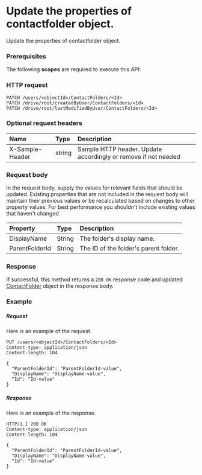 # Update the properties of contactfolder object.

Update the properties of contactfolder object.
### Prerequisites
The following **scopes** are required to execute this API: 
### HTTP request
<!-- { "blockType": "ignored" } -->
```http
PATCH /users/<objectId>/ContactFolders/<Id>
PATCH /drive/root/createdByUser/ContactFolders/<Id>
PATCH /drive/root/lastModifiedByUser/ContactFolders/<Id>
```
### Optional request headers
| Name       | Type | Description|
|:-----------|:------|:----------|
| X-Sample-Header  | string  | Sample HTTP header. Update accordingly or remove if not needed|

### Request body
In the request body, supply the values for relevant fields that should be updated. Existing properties that are not included in the request body will maintain their previous values or be recalculated based on changes to other property values. For best performance you shouldn't include existing values that haven't changed.

| Property	   | Type	|Description|
|:---------------|:--------|:----------|
|DisplayName|String|The folder's display name.|
|ParentFolderId|String|The ID of the folder's parent folder.|

### Response
If successful, this method returns a `200 OK` response code and updated [ContactFolder](../resources/contactfolder.md) object in the response body.
### Example
##### Request
Here is an example of the request.
<!-- {
  "blockType": "request",
  "name": "update_contactfolder"
}-->
```http
PUT /users/<objectId>/ContactFolders/<Id>
Content-type: application/json
Content-length: 104

{
  "ParentFolderId": "ParentFolderId-value",
  "DisplayName": "DisplayName-value",
  "Id": "Id-value"
}
```
##### Response
Here is an example of the response.
<!-- {
  "blockType": "response",
  "truncated": false,
  "@odata.type": "microsoft.graph.contactfolder"
} -->
```http
HTTP/1.1 200 OK
Content-type: application/json
Content-length: 104

{
  "ParentFolderId": "ParentFolderId-value",
  "DisplayName": "DisplayName-value",
  "Id": "Id-value"
}
```

<!-- uuid: da5e4ccd-df3a-4a64-aa49-3733495def9f
2015-10-19 10:04:31 UTC -->
<!-- {
  "type": "#page.annotation",
  "description": "Update the properties of contactfolder object.",
  "keywords": "",
  "section": "documentation",
  "tocPath": ""
}-->